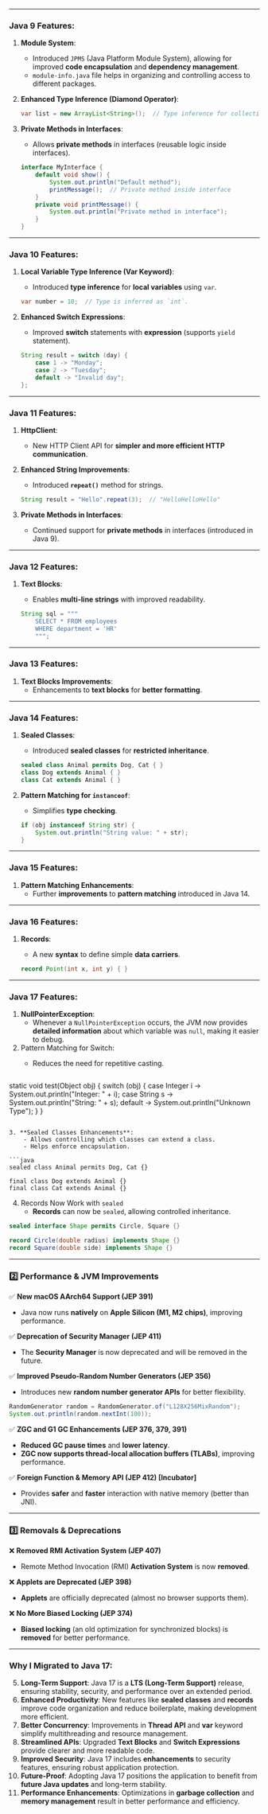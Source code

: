 
---
### **Java 9 Features**:

1. **Module System**:
    
    - Introduced `JPMS` (Java Platform Module System), allowing for improved **code encapsulation** and **dependency management**.
    - `module-info.java` file helps in organizing and controlling access to different packages.
2. **Enhanced Type Inference (Diamond Operator)**:
    
    ```java
    var list = new ArrayList<String>();  // Type inference for collection types.
    ```
    
3. **Private Methods in Interfaces**:
    
    - Allows **private methods** in interfaces (reusable logic inside interfaces).
    
    ```java
    interface MyInterface {
        default void show() {
            System.out.println("Default method");
            printMessage();  // Private method inside interface
        }
        private void printMessage() {
            System.out.println("Private method in interface");
        }
    }
    ```

---

### **Java 10 Features**:

1. **Local Variable Type Inference (Var Keyword)**:
    
    - Introduced **type inference** for **local variables** using `var`.
    
    ```java
    var number = 10;  // Type is inferred as `int`.
    ```
    
2. **Enhanced Switch Expressions**:
    
    - Improved **switch** statements with **expression** (supports `yield` statement).
    
    ```java
    String result = switch (day) {
        case 1 -> "Monday";
        case 2 -> "Tuesday";
        default -> "Invalid day";
    };
    ```


---

### **Java 11 Features**:

1. **HttpClient**:
    
    - New HTTP Client API for **simpler and more efficient HTTP communication**.
2. **Enhanced String Improvements**:
    
    - Introduced **`repeat()`** method for strings.
    
    ```java
    String result = "Hello".repeat(3);  // "HelloHelloHello"
    ```
    
3. **Private Methods in Interfaces**:
    
    - Continued support for **private methods** in interfaces (introduced in Java 9).

---

### **Java 12 Features**:

1. **Text Blocks**:
    
    - Enables **multi-line strings** with improved readability.
    
    ```java
    String sql = """
        SELECT * FROM employees
        WHERE department = 'HR'
        """;
    ```


---

### **Java 13 Features**:

1. **Text Blocks Improvements**:
    - Enhancements to **text blocks** for **better formatting**.

---

### **Java 14 Features**:

1. **Sealed Classes**:
    
    - Introduced **sealed classes** for **restricted inheritance**.
    
    ```java
    sealed class Animal permits Dog, Cat { }
    class Dog extends Animal { }
    class Cat extends Animal { }
    ```
    
2. **Pattern Matching for `instanceof`**:
    
    - Simplifies **type checking**.
    
    ```java
    if (obj instanceof String str) {
        System.out.println("String value: " + str);
    }
    ```


---

### **Java 15 Features**:

1. **Pattern Matching Enhancements**:
    - Further **improvements** to **pattern matching** introduced in Java 14.

---

### **Java 16 Features**:

1. **Records**:
    
    - A new **syntax** to define simple **data carriers**.
    
    ```java
    record Point(int x, int y) { }
    ```


---

### **Java 17 Features**:

1. **NullPointerException**:
    - Whenever a `NullPointerException` occurs, the JVM now provides **detailed information** about which variable was `null`, making it easier to debug.
2.  Pattern Matching for Switch:
	- Reduces the need for repetitive casting.

		```java
static void test(Object obj) {
    switch (obj) {
        case Integer i -> System.out.println("Integer: " + i);
        case String s -> System.out.println("String: " + s);
        default -> System.out.println("Unknown Type");
    }
}
```

3. **Sealed Classes Enhancements**:
    - Allows controlling which classes can extend a class.
    - Helps enforce encapsulation.

```java
sealed class Animal permits Dog, Cat {}

final class Dog extends Animal {}  
final class Cat extends Animal {}  
```

4. Records Now Work with `sealed`
	- **Records** can now be `sealed`, allowing controlled inheritance.

```java
sealed interface Shape permits Circle, Square {}

record Circle(double radius) implements Shape {}  
record Square(double side) implements Shape {}  
```


---

### **2️⃣ Performance & JVM Improvements**

✅ **New macOS AArch64 Support (JEP 391)**

- Java now runs **natively** on **Apple Silicon (M1, M2 chips)**, improving performance.

✅ **Deprecation of Security Manager (JEP 411)**

- The **Security Manager** is now deprecated and will be removed in the future.

✅ **Improved Pseudo-Random Number Generators (JEP 356)**

- Introduces new **random number generator APIs** for better flexibility.

```java
RandomGenerator random = RandomGenerator.of("L128X256MixRandom");
System.out.println(random.nextInt(100));
```

✅ **ZGC and G1 GC Enhancements (JEP 376, 379, 391)**

- **Reduced GC pause times** and **lower latency**.
- **ZGC now supports thread-local allocation buffers (TLABs)**, improving performance.

✅ **Foreign Function & Memory API (JEP 412) [Incubator]**

- Provides **safer** and **faster** interaction with native memory (better than JNI).

---

### **3️⃣ Removals & Deprecations**

❌ **Removed RMI Activation System (JEP 407)**

- Remote Method Invocation (RMI) **Activation System** is now **removed**.

❌ **Applets are Deprecated (JEP 398)**

- **Applets** are officially deprecated (almost no browser supports them).

❌ **No More Biased Locking (JEP 374)**

- **Biased locking** (an old optimization for synchronized blocks) is **removed** for better performance.

---
### **Why I Migrated to Java 17**:

5. **Long-Term Support**: Java 17 is a **LTS (Long-Term Support)** release, ensuring stability, security, and performance over an extended period.
6. **Enhanced Productivity**: New features like **sealed classes** and **records** improve code organization and reduce boilerplate, making development more efficient.
7. **Better Concurrency**: Improvements in **Thread API** and **var** keyword simplify multithreading and resource management.
8. **Streamlined APIs**: Upgraded **Text Blocks** and **Switch Expressions** provide clearer and more readable code.
9. **Improved Security**: Java 17 includes **enhancements** to security features, ensuring robust application protection.
10. **Future-Proof**: Adopting Java 17 positions the application to benefit from **future Java updates** and long-term stability.
11. **Performance Enhancements**: Optimizations in **garbage collection** and **memory management** result in better performance and efficiency.
